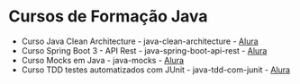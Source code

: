 # Cursos de Formação Java

  - Curso Java Clean Architecture - java-clean-architecture - [Alura](https://www.alura.com.br/curso-online-java-clean-architecture)
  - Curso Spring Boot 3 - API Rest - java-spring-boot-api-rest - [Alura](https://www.alura.com.br/curso-online-spring-boot-3-desenvolva-api-rest-java)
  - Curso Mocks em Java - java-mocks - [Alura](https://www.alura.com.br/curso-online-mocks-java-mockito)
  - Curso TDD testes automatizados com JUnit - java-tdd-com-junit - [Alura](https://www.alura.com.br/curso-online-tdd-java-testes-automatizados-junit)
